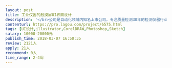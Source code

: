 ```yaml
---                
layout: post       
title: 工业仪器的触摸屏UI界面设计           
description: '</br>公司是自动化领域内知名上市公司，专注质量检测30年的检测仪器行业标杆企业，产品畅销国内外，客户广泛分布于国家重点工程、航空航天、汽车、钢铁、科研院所等领域。</br></br>现需要工业UI设计高手兼职，对现有产品的控制部分进行优化升级。</br></br>期望：</br>1、在北京地区，有工业仪器UI设计相关经历， 有时间和能力在2个月内外协公司完成UI项目开发的个人和团队都可以；</br>2、能根据企业的产品需求，对产品的整体美术风格、交互设计、界面结构、操作流程等做出设计。</br></br>服务说明：（流程及报价）</br>1.        与意向方，面谈确认项目需求，评估项目周期和报价。</br>2.        确认合作方，项目周期，报价。</br>3.        签订开发合同。</br>4.        开展项目（与我们项目人员1~2人共同完成项目）。</br>5.        提交成果</br>'     
contenturl: https://pro.lagou.com/project/6575.html      
tags: [UI设计,illustrator,CorelDRAW,Photoshop,Sketch]            
salary: 10000-20000元          
publish_time: 2018-03-07 16:50:35         
review: 2121人                   
apply: 21人                   
recommend: 0人                   
time_range: 2-4周              
---                 
```

